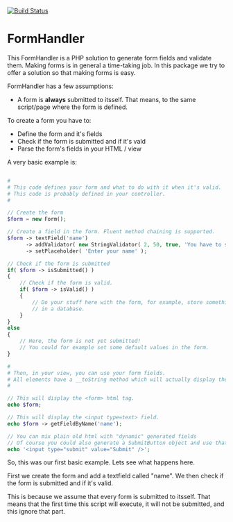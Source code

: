 [![Build Status](https://travis-ci.org/teyeheimans/FormHandler.svg?branch=master)](https://travis-ci.org/teyeheimans/FormHandler)

FormHandler
======

This FormHandler is a PHP solution to generate form fields and validate them.
Making forms is in general a time-taking job. In this package we try to offer
a solution so that making forms is easy. 


FormHandler has a few assumptions:
  * A form is **always** submitted to itsself. That means, to the same script/page where the form is defined.

To create a form you have to:
  * Define the form and it's fields
  * Check if the form is submitted and if it's vald
  * Parse the form's fields in your HTML / view

A very basic example is:
```php

#
# This code defines your form and what to do with it when it's valid.
# This code is probably defined in your controller.
#

// Create the form
$form = new Form();

// Create a field in the form. Fluent method chaining is supported. 
$form -> textField('name')
      -> addValidator( new StringValidator( 2, 50, true, 'You have to supply your name (between 2 and 50 characters)' ) )
      -> setPlaceholder( 'Enter your name' );

// Check if the form is submitted
if( $form -> isSubmitted() )
{
    // Check if the form is valid.
    if( $form -> isValid() )
    {
        // Do your stuff here with the form, for example, store something
        // in a database.
    }
}
else
{
    // Here, the form is not yet submitted!
    // You could for example set some default values in the form.
}

#
# Then, in your view, you can use your form fields.
# All elements have a __toString method which will actually display their HTML tag.
#

// This will display the <form> html tag.
echo $form; 

// This will display the <input type=text> field.
echo $form -> getFieldByName('name');  

// You can mix plain old html with "dynamic" generated fields
// Of course you could also generate a SubmitButton object and use that one.
echo '<input type="submit" value="Submit" />';

```

So, this was our first basic example. Lets see what happens here. 

First we create the form and add a textfield called "name". We then check if the 
form is submitted and if it's valid. 

This is because we assume that every form is submitted to itsself. That means that
the first time this script will execute, it will not be submitted, and this ignore that part.


